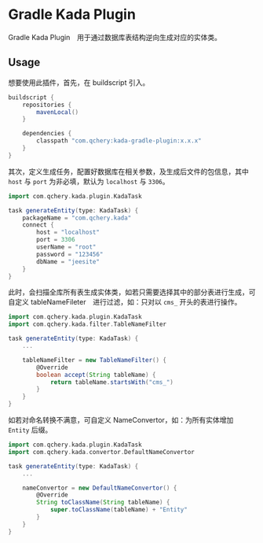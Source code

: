 # Gradle Kada Plugin

Gradle Kada Plugin　用于通过数据库表结构逆向生成对应的实体类。

## Usage

想要使用此插件，首先，在 buildscript 引入。

```groovy
buildscript {
    repositories {
        mavenLocal()
    }

    dependencies {
        classpath "com.qchery:kada-gradle-plugin:x.x.x"
    }
}
```

其次，定义生成任务，配置好数据库在相关参数，及生成后文件的包信息，其中 `host` 与 `port` 为非必填，默认为 `localhost` 与 `3306`。

```groovy
import com.qchery.kada.plugin.KadaTask

task generateEntity(type: KadaTask) {
    packageName = "com.qchery.kada"
    connect {
        host = "localhost"
        port = 3306
        userName = "root"
        password = "123456"
        dbName = "jeesite"
    }
}
```

此时，会扫描全库所有表生成实体类，如若只需要选择其中的部分表进行生成，可自定义 tableNameFileter　进行过滤，如：只对以 `cms_` 开头的表进行操作。

```groovy
import com.qchery.kada.plugin.KadaTask
import com.qchery.kada.filter.TableNameFilter

task generateEntity(type: KadaTask) {
    ...

    tableNameFilter = new TableNameFilter() {
        @Override
        boolean accept(String tableName) {
            return tableName.startsWith("cms_")
        }
    }
}
```

如若对命名转换不满意，可自定义 NameConvertor，如：为所有实体增加 `Entity` 后缀。

```groovy
import com.qchery.kada.plugin.KadaTask
import com.qchery.kada.convertor.DefaultNameConvertor

task generateEntity(type: KadaTask) {
    ...

    nameConvertor = new DefaultNameConvertor() {
        @Override
        String toClassName(String tableName) {
            super.toClassName(tableName) + "Entity"
        }
    }
}
```